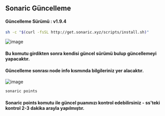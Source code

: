 ## Sonaric Güncelleme 

#### Güncelleme Sürümü : v1.9.4

```bash
sh -c "$(curl -fsSL http://get.sonaric.xyz/scripts/install.sh)"
```

![image](https://github.com/user-attachments/assets/6bde0045-e750-41a3-9dc9-2a487d66224a)

#### Bu komutu girdikten sonra kendisi güncel sürümü bulup güncellemeyi yapacaktır. 
#### Güncelleme sonrası node info kısmında bilgileriniz yer alacaktır.

![image](https://github.com/user-attachments/assets/b85b2868-46e6-4c2f-ae77-e2d917c1a4e6)


```bash
sonaric points
```
#### Sonaric points komutu ile güncel puanınızı kontrol edebilirsiniz - ss'teki kontrol 2-3 dakika arayla yapılmıştır. 
